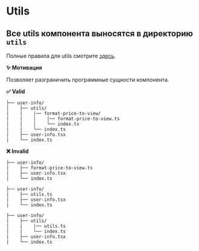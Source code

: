 # Utils

## Все utils компонента выносятся в директорию `utils`

Полные правила для utils смотрите [здесь](../utils).

**✨ Мотивация**

Позволяет разграничить программные сущности компонента.

**✅ Valid**

```
├── user-info/
|    ├── utils/
|    |    |── format-price-to-view/
|    |    |    |── format-price-to-view.ts
|    |    |    └── index.ts
|    |    └── index.ts
|    ├── user-info.tsx
|    └── index.ts
```

**❌ Invalid**

```
├── user-info/
|    ├── format-price-to-view.ts
|    ├── user-info.tsx
|    └── index.ts
```

```
├── user-info/
|    ├── utils.ts
|    ├── user-info.tsx
|    └── index.ts
```

```
├── user-info/
|    ├── utils/
|    |    |── utils.ts
|    |    └── index.ts
|    ├── user-info.tsx
|    └── index.ts
```

